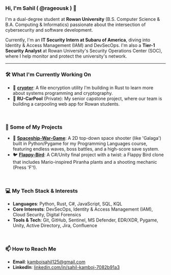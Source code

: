 ### Hi, I'm Sahil ( @rageousk ) 👋

I'm a dual-degree student at **Rowan University** (B.S. Computer Science & B.A. Computing & Informatics) passionate about the intersection of cybersecurity and software development.

Currently, I'm an **IT Security Intern at Subaru of America**, diving into Identity & Access Management (IAM) and DevSecOps. I'm also a **Tier-1 Security Analyst** at Rowan University's Security Operations Center (SOC), where I help monitor and protect the university's network.

---

### 🛠️ What I'm Currently Working On

* 🦀 **[crypter](https://github.com/rageousk/crypter)**: A file encryption utility I'm building in Rust to learn more about systems programming and cryptography.
* 🚗 **RU-CarPool** (Private): My senior capstone project, where our team is building a carpooling web app for Rowan students.

<br>

### 🚀 Some of My Projects

* 🐍 **[Spaceship-War-Game](https://github.com/rageousk/Spaceship-War-Game)**: A 2D top-down space shooter (like 'Galaga') built in Python/Pygame for my Programming Languages course, featuring endless waves, boss battles, and a high-score save system.
* 🐦 **[Flappy-Bird](https://github.com/rageousk/Flappy-Bird)**: A C#/Unity final project with a twist: a Flappy Bird clone that includes Mario-inspired Piranha plants and a shooting mechanic (Press 'F'!).

<br>

### 💻 My Tech Stack & Interests

* **Languages**: Python, Rust, C#, JavaScript, SQL, KQL
* **Core Interests**: DevSecOps, Identity & Access Management (IAM), Cloud Security, Digital Forensics
* **Tools & Tech**: Git, GitHub, Sentinel, MS Defender, EDR/XDR, Pygame, Unity, Active Directory, Jira, Confluence

<br>

### 📫 How to Reach Me

* **Email**: kambojsahil125@gmail.com
* **LinkedIn**: [linkedin.com/in/sahil-kamboj-7082b91a3](https://www.linkedin.com/in/sahil-kamboj-7082b91a3)
